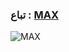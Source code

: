 ### تباع : [MAX](https://t.me/MAX985) ###

![MAX](https://telegra.ph/file/03671e4f4db95bfbdf9d2.jpg)

